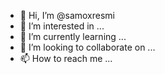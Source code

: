 - 👋 Hi, I’m @samoxresmi
- 👀 I’m interested in ...
- 🌱 I’m currently learning ...
- 💞️ I’m looking to collaborate on ...
- 📫 How to reach me ...

<!---
samoxresmi/samoxresmi is a ✨ special ✨ repository because its `README.md` (this file) appears on your GitHub profile.
You can click the Preview link to take a look at your changes.
--->
